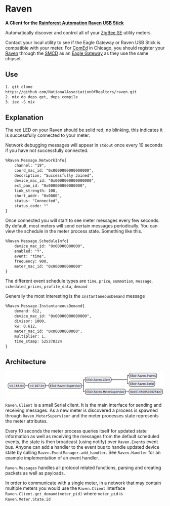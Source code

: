 # Raven

**A Client for the [Rainforest Automation Raven USB Stick](https://rainforestautomation.com/rfa-z106-raven/)**

Automatically discover and control all of your [ZigBee SE](http://www.zigbee.org/zigbee-for-developers/applicationstandards/zigbeesmartenergy/) utility meters.

Contact your local utility to see if the Eagle Gateway or Raven USB Stick is compatible with your meter. For [ComEd](https://www.comed.com) in Chicago, you should register your [Raven](https://rainforestautomation.com/rfa-z106-raven/) through the [SMCD](https://www.comed.com/SmartEnergy/ProgramsServices/Pages/SmartMeterConnectedDevices.aspx) as an [Eagle Gateway](https://rainforestautomation.com/rfa-z109-eagle/) as they use the same chipset.

## Use

    1. git clone https://github.com/NationalAssociationOfRealtors/raven.git
    2. mix do deps.get, deps.compile
    3. iex -S mix

## Explanation

The red LED on your Raven should be solid red, no blinking, this indicates it is successfully connected to your meter.

Network debugging messages will appear in `stdout` once every 10 seconds if you have not successfully connected.

    %Raven.Message.NetworkInfo{
        channel: "19",
        coord_mac_id: "0x0000000000000000",
        description: "Successfully Joined",
        device_mac_id: "0x0000000000000000",
        ext_pan_id: "0x000000000000000",
        link_strength: 100,
        short_addr: "0x0000",
        status: "Connected",
        status_code: ""
    }

Once connected you will start to see meter messages every few seconds. By default, most meters will send certain messages periodically. You can view the schedule in the meter process state. Something like this.

    %Raven.Message.ScheduleInfo{
        device_mac_id: "0x00000000000",
        enabled: "Y",
        event: "time",
        frequency: 900,
        meter_mac_id: "0x000000000000"
    }

The different event schedule types are `time`, `price`, `summation`, `message`, `scheduled_prices`, `profile_data`, `demand`

Generally the most interesting is the `InstantaneousDemand` message

    %Raven.Message.InstantaneousDemand{
        demand: 612,
        device_mac_id: "0x00000000000000",
        divisor: 1000,
        kw: 0.612,
        meter_mac_id: "0x00000000000",
        multiplier: 1,
        time_stamp: 525378324
    }

## Architecture

![Architecture Image](./assets/processes.png)

`Raven.Client` is a small Serial client. It is the main interface for sending and receiving messages. As a new meter is discovered a process is spawned through `Raven.MeterSupervisor` and the meter processes state represents the meter attributes.

Every 10 seconds the meter process queries itself for updated state information as well as receiving the messages from the default scheduled events, the state is then broadcast (using notify) over `Raven.Events` event bus. Anyone can add a handler to the event bus to handle updated device state by calling `Raven.EventManager.add_handler`. See `Raven.Handler` for an example implementation of an event handler.

`Raven.Messages` handles all protocol related functions, parsing and creating packets as well as payloads.

In order to communicate with a single meter, in a network that may contain multiple meters you would use the `Raven.Client` interface `Raven.Client.get_demand(meter_pid)` where `meter_pid` is `Raven.Meter.State.id`
